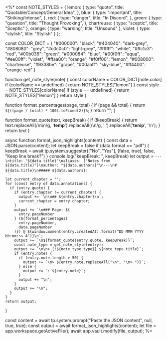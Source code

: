 <%*
const NOTE_STYLES = {
  lemon: {
	type: "quote",
	title: "Quotable/Concept/General Idea",
  },
  blue: {
	type: "important",
	title: "Striking/Intense",
  },
  red: {
	type: "danger",
	title: "In Discord",
  },
  green: {
	type: "question",
	title: "Thought Provoking",
  },
  chartreuse: {
    type: "sceptic",
    title: "Sceptic"
  },
  orange: {
    type: "warning",
    title: "Unsound"
  },
  violet: {
    type: "stylish",
    title: "Stylish"
  }
};

const COLOR_DICT = {
  "#000000": "black",
  "#404040": "dark-grey",
  "#808080": "grey",
  "#c0c0c0": "light-grey",
  "#ffffff": "white",
  "#ffc1c3": "red",
  "#00b036": "green",
  "#000084": "blue",
  "#00f0ff": "aqua",
  "#ee00ff": "violet",
  "#ffaa00": "orange",
  "#f0ff00": "lemon",
  "#008000": "chartreuse",
  "#9338be": "grape",
  "#00aaff": "sky-blue",
  "#ff4400": "orange-red"
}

function get_note_style(note) {
    const colorName = COLOR_DICT[note.color]
    if (colorName == undefined) {
        return NOTE_STYLES["lemon"]
    }
    const style = NOTE_STYLES[colorName]
    if (style == undefined) {
        return NOTE_STYLES["lemon"]
    }
    return style
}

function format_percentages(page, total) {
	if (page && total) {
		return `${((page / total) * 100).toFixed(2)}%`;
	}
	return "";
}

function format_quote(text, keepBreak) {
    if (!keepBreak) {
        return text.replaceAll(/\n\n/g, '__temp__').replaceAll(/\n/g, ' ').replaceAll('__temp__', '\n');
    }
    return text
}

async function format_json_highlights(content) {
	const data = JSON.parse(content);
    let keepBreak = false
	if (data.format == "pdf") {
    	keepBreak = await tp.system.suggester(["No", "Yes"], [false, true], false, "Keep line break?")
	}
    console.log("keepBreak: ", keepBreak)
    let output = `---\ntitle: "${data.title}"\naliases: ["Notes from ${data.title}"]\nauthor: "${data.authors}"\n---\n# ${data.title}\n##### ${data.authors}`;

	let current_chapter = "";
	for (const entry of data.annotations) {
	  if (entry.quote) {
		if (entry.chapter != current_chapter) {
		  output += `\n\n## ${entry.chapter}\n`;
		  current_chapter = entry.chapter;
		}
		output += `\n### Page: ${
		  entry.pageNumber
		} (${format_percentages(
		  entry.pageNumber,
		  data.pageNumber
		)}) @ ${window.moment(entry.createdAt).format("DD MMM YYYY hh:mm:ss A")}\n`;
		output += `\n${format_quote(entry.quote, keepBreak)}`;
		const note_type = get_note_style(entry);
		output += `\n\n> [!${note_type.type}] ${note_type.title}`;
		if (entry.note) {
		  if (entry.note.length > 50) {
			output += `\n> ${entry.note.replaceAll("\n", "\n> ")}`;
		  } else {
			output += `: ${entry.note}`;
		  }
		  output += "\n";
		}
		output += "\n";
	  }
	}
	return output;
}

const content = await tp.system.prompt("Paste the JSON content", null, true, true);
const output = await format_json_highlights(content);
let file = app.workspace.getActiveFile();
await app.vault.modify(file, output);
%>
